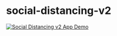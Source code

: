 # social-distancing-v2

[![Social Distancing v2 App Demo](https://yt-embed.herokuapp.com/embed?v=Czs4a9fHq8E)](https://www.youtube.com/watch?v=Czs4a9fHq8E "Social Distancing v2 App Demo")
